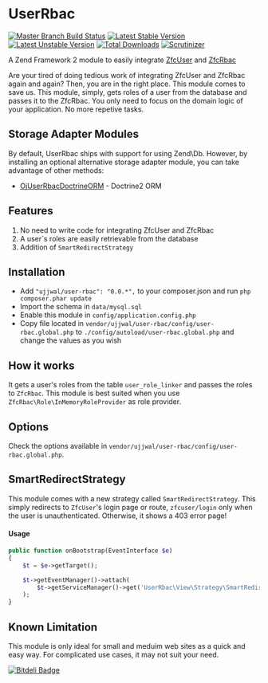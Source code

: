 UserRbac
========
[![Master Branch Build Status](https://api.travis-ci.org/ojhaujjwal/UserRbac.png)](http://travis-ci.org/ojhaujjwal/UserRbac)
[![Latest Stable Version](https://poser.pugx.org/ujjwal/user-rbac/v/stable.png)](https://packagist.org/packages/ujjwal/user-rbac)
[![Latest Unstable Version](https://poser.pugx.org/ujjwal/user-rbac/v/unstable.png)](https://packagist.org/packages/ujjwal/user-rbac)
[![Total Downloads](https://poser.pugx.org/ujjwal/user-rbac/downloads.png)](https://packagist.org/packages/ujjwal/user-rbac)
[![Scrutinizer](https://scrutinizer-ci.com/g/ojhaujjwal/UserRbac/badges/quality-score.png?s=cb02df4e08a5df08c1ec74d1e483fbd347da154f)](https://scrutinizer-ci.com/g/ojhaujjwal/UserRbac/)

A Zend Framework 2 module to easily integrate [ZfcUser](https://github.com/ZF-Commons/ZfcUser) and [ZfcRbac](https://github.com/ZF-Commons/zfc-rbac)

Are your tired of doing tedious work of integrating ZfcUser and ZfcRbac again and again? Then, you are in the right place. This module comes to save us. This module, simply, gets roles of a user from the database and passes it to the ZfcRbac. You only need to focus on the domain logic of your application. No more repetive tasks.

## Storage Adapter Modules
By default, UserRbac ships with support for using Zend\Db. However, by installing an optional alternative storage adapter module, you can take advantage of other methods:
* [OjUserRbacDoctrineORM](https://github.com/ojhaujjwal/OjUserRbacDoctrineORM) - Doctrine2 ORM

## Features
1. No need to write code for integrating ZfcUser and ZfcRbac
2. A user`s roles are easily retrievable from the database
3. Addition of `SmartRedirectStrategy`

## Installation
* Add `"ujjwal/user-rbac": "0.0.*",` to your composer.json and run `php composer.phar update`
* Import the schema in `data/mysql.sql`
* Enable this module in `config/application.config.php`
* Copy file located in `vendor/ujjwal/user-rbac/config/user-rbac.global.php` to `./config/autoload/user-rbac.global.php` and change the values as you wish
 

## How it works
It gets a user's roles from the table `user_role_linker` and passes the roles to `ZfcRbac`. This module is best suited when you use `ZfcRbac\Role\InMemoryRoleProvider` as role provider.

## Options
Check the options available in `vendor/ujjwal/user-rbac/config/user-rbac.global.php`. 

## SmartRedirectStrategy

This module comes with a new strategy called `SmartRedirectStrategy`. This simply redirects to `ZfcUser`'s login page or route, `zfcuser/login` only when the user is unauthenticated. Otherwise, it shows a 403 error page!

#### Usage
```php
public function onBootstrap(EventInterface $e)
{
    $t = $e->getTarget();

    $t->getEventManager()->attach(
        $t->getServiceManager()->get('UserRbac\View\Strategy\SmartRedirectStrategy')
    );
}
```

## Known Limitation
This module is only ideal for small and meduim web sites as a quick and easy way. For complicated use cases, it may not suit your need.


[![Bitdeli Badge](https://d2weczhvl823v0.cloudfront.net/ojhaujjwal/userrbac/trend.png)](https://bitdeli.com/free "Bitdeli Badge")

